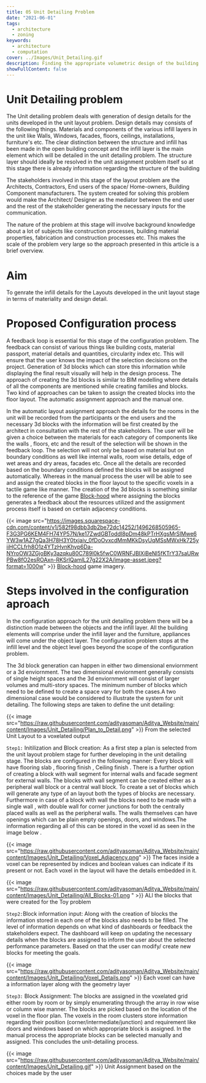 ```yaml
---
title: 05 Unit Detailing Problem
date: "2021-06-01"
tags:
  - architecture
  - zoning
keywords:
  - architecture
  - computation
cover: ../Images/Unit_Detailing.gif
description: Finding the appropriate volumetric design of the building
showFullContent: false
---
```

# Unit Detailing problem

The Unit detailing problem deals with generation of design details for the units developed in the unit layout problem. Design details may consists of the following things. Materials and components of the various infill layers in the unit like Walls, Windows, facades, floors, ceilings, installations, furniture's etc. The clear distinction between the structure and infill has been made in the open building concept and the infill layer is the main element which will be detailed in the unit detailing problem. The structure layer should ideally be resolved in the unit assignment problem itself so at this stage there is already information regarding the structure of the building

The stakeholders involved in this stage of the layout problem are the Architects, Contractors, End users of the space/ Home-owners, Building Component manufacturers. The system created for solving this problem would make the Architect/ Designer as the mediator between the end user and the rest of the stakeholder generating the necessary inputs for the communication.

The nature of the problem at this stage will involve background knowledge about a lot of subjects like construction processes, building material properties, fabrication and construction processes etc. This makes the scale of the problem very large so the approach presented in this article is a brief overview.

# Aim

To genrate the infill details for the Layouts developed in the unit layout stage in terms of materiality and design detail.

# Proposed Configuration process

A feedback loop is essential for this stage of the configuration problem. The feedback can consist of various things like building costs, material passport, material details and quantities, circularity index etc. This will ensure that the user knows the impact of the selection decisions on the project.
Generation of 3d blocks which can store this information while displaying the final result visually will help in the design process. The approach of creating the 3d blocks is similar to BIM modelling where details of all the components are mentioned while creating families and blocks. Two kind of approaches can be taken to assign the created blocks into the floor layout. The automatic assignment approach and the manual one.

In the automatic layout assignment approach the details for the rooms in the unit will be recorded from the participants or the end users and the necessary 3d blocks with the information will be first created by the architect in consultation with the rest of the stakeholders. The user will be given a choice between the materials for each category of components like the walls , floors, etc and the result of the selection will be shown in the feedback loop. The selection will not only be based on material but on boundary conditions as well like internal walls, room wise details, edge of wet areas and dry areas, facades etc. Once all the details are recorded based on the boundary conditions defined the blocks will be assigned automatically. Whereas in the manual process the user will be able to see and assign the created blocks in the floor layout to the specific voxels in a tactile game like manner. The creation of the 3d blocks is something similar to the reference of the game [Block-hood](https://www.plethora-project.com/blockhood) where assigning the blocks generates a feedback about the resources utilized and the assignment process itself is based on certain adjacency conditions.

{{< image src="https://images.squarespace-cdn.com/content/v1/582f98dbb3db2be72dc14252/1496268505965-F3G3PG6KEM4FH74YP57N/ke17ZwdGBToddI8pDm48kPTrHXgsMrSIMwe6YW3w1AZ7gQa3H78H3Y0txjaiv_0fDoOvxcdMmMKkDsyUqMSsMWxHk725yiiHCCLfrh8O1z4YTzHvnKhyp6Da-NYroOW3ZGjoBKy3azqku80C789l0k5fwC0WRNFJBIXiBeNI5fKTrY37saURwPBw8fO2esROAxn-RKSrlQamlL27g22X2A/image-asset.jpeg?format=1000w" >}}
[Block-hood](https://www.plethora-project.com/blockhood) game imagery.

# Steps involved in the configuration aproach
In the configuration approach for the unit detailing problem there will be a distinction made between the objects and the infill layer. All the building elements will comprise under the infill layer and the furniture, appliances  will come under the object layer. The configuration problem stops at the infill level and the object level goes beyond the scope of the configuration problem.

The 3d block generation can happen in either two dimensional enviornment or a 3d enviornment. The two dimensional enviornment generally consists of single height  spaces and the 3d enviornment will consist of larger volumes and multi-story spaces. The minimum number of blocks which need to be defined to create a space vary for both the cases.A two dimensional case would be considered to illustrate the system for unit detailing. 
The following steps are taken to define the unit detailing:

{{< image src="https://raw.githubusercontent.com/adityasoman/Aditya_Website/main/content/Images/Unit_Detailing/Plan_to_Detail.png" >}}
From the selected Unit Layout to a voxelated output 


`Step1:` Initilization and Block creation:
As a first step a plan is selected from the unit layout problem stage for further developing in the unit detailing stage. The blocks are configured in the following manner: Every block will have flooring slab , flooring finish , Ceiling finish . There is a further option of creating a block with wall segment for internal walls and facade segment for external walls. The blocks with wall segment can be created either as a peripheral wall block or a central wall block. To create a set of blocks which will generate any type of an layout both the types of blocks are necessary. Furthermore in case of a block with wall the blocks need to be made with a single wall , with double wall for corner junctions for both the centrally placed walls as well as the peripheral walls. The walls themselves can have openings which can be plain empty openings, doors, and windows.The information regarding all of this can be stored in the voxel id as seen in the image below .

{{< image src="https://raw.githubusercontent.com/adityasoman/Aditya_Website/main/content/Images/Unit_Detailing/Voxel_Adjacency.png" >}}
The faces inside a voxel can be represented by indices and boolean values can indicate if its present or not. Each voxel in the layout will have the details embedded in it.

{{< image src="https://raw.githubusercontent.com/adityasoman/Aditya_Website/main/content/Images/Unit_Detailing/All_Blocks-01.png
" >}}
ALl the blocks that were created for the Toy problem

`Step2:`Block information input:
Along with the creation of blocks the information stored in each one of the blocks also needs to be filled. The level of information depends on what kind of dashboards or feedback the stakeholders expect. The dashboard will keep on updating the necessary details when the blocks are assigned to inform the user about the selected performance parameters. Based on that the user can modify/ create new blocks for meeting the goals. 

{{< image src="https://raw.githubusercontent.com/adityasoman/Aditya_Website/main/content/Images/Unit_Detailing/Voxel_Details.png" >}}
Each voxel can have a information layer along with the geometry layer


`Step3:` Block Assignment:
The blocks are assigned in the voxelated grid either room by room or by simply enumerating through the array in row wise or column wise manner. The blocks are picked based on the location of the voxel in the floor plan. The voxels in the room clusters store information regarding their position (corner/intermediate/junction) and requirement like doors and windows based on which appropriate block is assigned. In the manual process the appropriate blocks can be selected manually and assigned. This concludes the unit-detailing process.

{{< image src="https://raw.githubusercontent.com/adityasoman/Aditya_Website/main/content/Images/Unit_Detailing.gif" >}}
Unit Assignment based on the choices made by the user

